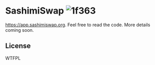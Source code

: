 # SashimiSwap ![1f363](https://user-images.githubusercontent.com/70681242/92075686-f5821400-edf3-11ea-92c3-57f631a3fe62.png)

https://app.sashimiswap.org. Feel free to read the code. More details coming soon.

## License

WTFPL
